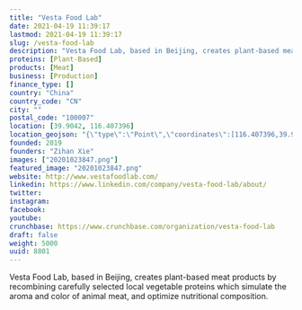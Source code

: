 ```yaml
---
title: "Vesta Food Lab"
date: 2021-04-19 11:39:17
lastmod: 2021-04-19 11:39:17
slug: /vesta-food-lab
description: "Vesta Food Lab, based in Beijing, creates plant-based meat products by recombining carefully selected local vegetable proteins which simulate the aroma and color of animal meat, and optimize nutritional composition."
proteins: [Plant-Based]
products: [Meat]
business: [Production]
finance_type: []
country: "China"
country_code: "CN"
city: ""
postal_code: "100007"
location: [39.9042, 116.407396]
location_geojson: "{\"type\":\"Point\",\"coordinates\":[116.407396,39.9042]}"
founded: 2019
founders: "Zihan Xie"
images: ["20201023847.png"]
featured_image: "20201023847.png"
website: http://www.vestafoodlab.com/
linkedin: https://www.linkedin.com/company/vesta-food-lab/about/
twitter: 
instagram: 
facebook: 
youtube: 
crunchbase: https://www.crunchbase.com/organization/vesta-food-lab
draft: false
weight: 5000
uuid: 8801
---
```

Vesta Food Lab, based in Beijing, creates plant-based meat products by recombining carefully selected local vegetable proteins which simulate the aroma and color of animal meat, and optimize nutritional composition.
